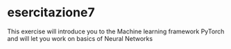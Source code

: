 # esercitazione7

This exercise will introduce you to the Machine learning framework PyTorch and will let you work on basics of Neural Networks
